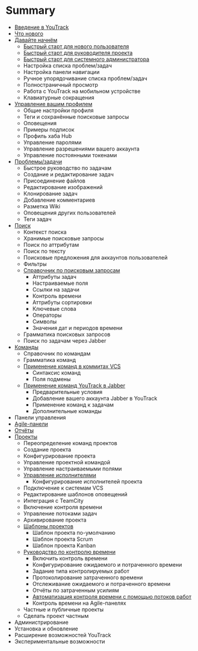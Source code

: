 # Summary

* [Введение в YouTrack](README.md)
* [Что нового](chto-novogo.md)
* [Давайте начнём](chapter1.md)
  * [Быстрый старт для нового пользователя](chapter1/bistrii-start-dlya-novogo-polzovatelya.md)
  * [Быстрый старт для руководителя проекта](chapter1/bistrii-start-dlya-rukovoditelya-proekta.md)
  * [Быстрый старт для системного администратора](chapter1/bistrii-start-dlya-sistemnogo-administratora.md)
  * Настройка списка проблем/задач
  * Настройка панели навигации
  * Ручное упорядочивание списка проблем/задач
  * Полностраничный просмотр
  * Работа с YouTrack на мобильном устройстве
  * Клавиатурные сокращения
* [Управление вашим профилем](upravlenie-vashim-profilem.md)
  * Общие настройки профиля
  * Теги и сохранённые поисковые запросы
  * Оповещения
  * Примеры подписок
  * Профиль хаба Hub
  * Управление паролями
  * Управление разрешениями вашего аккаунта
  * Управление постоянными токенами
* [Проблемы/задачи](problemizadachi.md)
  * Быстрое руководство по задачам
  * Создание и редактирование задач
  * Присоединение файлов
  * Редактирование изображений
  * Клонирование задач
  * Добавление комментариев
  * Разметка Wiki
  * Оповещения других пользователей
  * Теги задач
* [Поиск](poisk.md)
  * Контекст поиска
  * Хранимые поисковые запросы
  * Поиск по аттрибутам
  * Поиск по тексту
  * Поисковые предложения для аккаунтов пользователей
  * Фильтры
  * [Справочник по поисковым запросам](poisk/spravochnik-po-poiskovim-zaprosam.md)
    * Аттрибуты задач
    * Настраиваемые поля
    * Ссылки на задачи
    * Контроль времени
    * Аттрибуты сортировки
    * Ключевые слова
    * Операторы
    * Символы
    * Значения дат и периодов времени
  * Грамматика поисковых запросов
  * Поиск по задачам через  Jabber
* [Команды](komandi.md)
  * Справочник по командам
  * Грамматика команд
  * [Применение команд в коммитах VCS](komandi/primenenie-komand-v-kommitah-vcs.md)
    * Синтаксис команд
    * Поля подмены
  * [Применение команд YouTrack в Jabber](komandi/primenenie-komand-youtrack-v-jabber.md)
    * Предварительные условия
    * Добавление вашего аккаунта Jabber в YouTrack
    * Применение команд к задачам
    * Дополнительные команды
* Панели управления
* [Agile-панели](agile-paneli.md)
* [Отчёты](otchyoti.md)
* [Проекты](proekti.md)
  * Переопределение команд проектов
  * Создание проекта
  * Конфигурирование проекта
  * Управление проектной командой
  * Управление настраиваемыми полями
  * [Управление исполнителями](proekti/upravlenie-ispolnitelyami.md)
    * Конфигурирование исполнителей проекта
  * Подключение к системам VCS
  * Редактирование шаблонов оповещений
  * Интеграция с TeamCity
  * Включение контроля времени
  * Управление потоками задач
  * Архивирование проекта
  * [Шаблоны проектов](proekti/shabloni-proektov.md)
    * Шаблон проекта по-умолчанию
    * Шаблон проекта Scrum
    * Шаблон проекта Kanban
  * [Руководство по контролю времени](proekti/rukovodstvo-po-kontrolyu-vremeni.md)
    * Включить контроль времени
    * Конфигурирование ожидаемого и потраченного времени
    * Задание типа контролируемых работ
    * Протоколирование затраченного времени
    * Отслеживание ожидаемого и потраченного времени
    * Отчёты по затраченным усилиям
    * [Автоматизация контроля времени с помощью потоков работ](proekti/avtomatizatsiya-kontrolya-vremeni-s-pomoschyu-potokov-zadach.md)
    * Контроль времени на  Agile-панелях
  * Частные и публичные проекты
  * Сделать проект частным
* Администрирование
* Установка и обновление
* Расширение возможностей YouTrack
* Экспериментальные возможности

